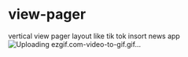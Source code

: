 # view-pager
vertical view pager 
layout like tik tok insort news app
![Uploading ezgif.com-video-to-gif.gif…]()

